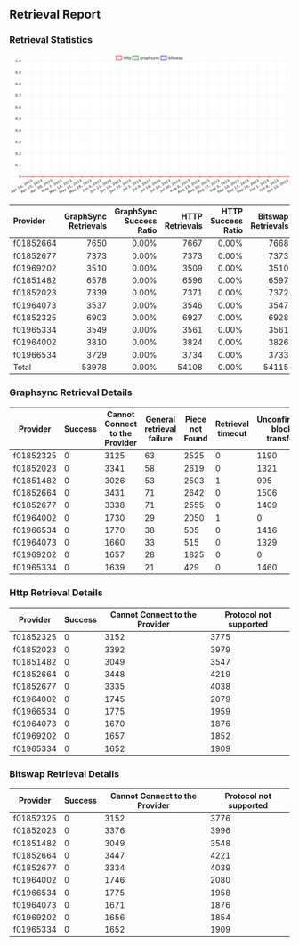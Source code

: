 ## Retrieval Report
### Retrieval Statistics
<img src="https://raw.githubusercontent.com/data-preservation-programs/filplus-checker-assets/main/filecoin-project/filecoin-plus-large-datasets/issues/947/1697423345173.png"/>

| Provider  | GraphSync Retrievals | GraphSync Success Ratio | HTTP Retrievals | HTTP Success Ratio | Bitswap Retrievals | Bitswap Success Ratio |
| :-------- | -------------------: | ----------------------: | --------------: | -----------------: | -----------------: | --------------------: |
| f01852664 |                 7650 |                   0.00% |            7667 |              0.00% |               7668 |                 0.00% |
| f01852677 |                 7373 |                   0.00% |            7373 |              0.00% |               7373 |                 0.00% |
| f01969202 |                 3510 |                   0.00% |            3509 |              0.00% |               3510 |                 0.00% |
| f01851482 |                 6578 |                   0.00% |            6596 |              0.00% |               6597 |                 0.00% |
| f01852023 |                 7339 |                   0.00% |            7371 |              0.00% |               7372 |                 0.00% |
| f01964073 |                 3537 |                   0.00% |            3546 |              0.00% |               3547 |                 0.00% |
| f01852325 |                 6903 |                   0.00% |            6927 |              0.00% |               6928 |                 0.00% |
| f01965334 |                 3549 |                   0.00% |            3561 |              0.00% |               3561 |                 0.00% |
| f01964002 |                 3810 |                   0.00% |            3824 |              0.00% |               3826 |                 0.00% |
| f01966534 |                 3729 |                   0.00% |            3734 |              0.00% |               3733 |                 0.00% |
| Total     |                53978 |                   0.00% |           54108 |              0.00% |              54115 |                 0.00% |

### Graphsync Retrieval Details
| Provider  | Success | Cannot Connect to the Provider | General retrieval failure | Piece not Found | Retrieval timeout | Unconfirmed block transfer |
| --------- | ------- | ------------------------------ | ------------------------- | --------------- | ----------------- | -------------------------- |
| f01852325 | 0       | 3125                           | 63                        | 2525            | 0                 | 1190                       |
| f01852023 | 0       | 3341                           | 58                        | 2619            | 0                 | 1321                       |
| f01851482 | 0       | 3026                           | 53                        | 2503            | 1                 | 995                        |
| f01852664 | 0       | 3431                           | 71                        | 2642            | 0                 | 1506                       |
| f01852677 | 0       | 3338                           | 71                        | 2555            | 0                 | 1409                       |
| f01964002 | 0       | 1730                           | 29                        | 2050            | 1                 | 0                          |
| f01966534 | 0       | 1770                           | 38                        | 505             | 0                 | 1416                       |
| f01964073 | 0       | 1660                           | 33                        | 515             | 0                 | 1329                       |
| f01969202 | 0       | 1657                           | 28                        | 1825            | 0                 | 0                          |
| f01965334 | 0       | 1639                           | 21                        | 429             | 0                 | 1460                       |

### Http Retrieval Details
| Provider  | Success | Cannot Connect to the Provider | Protocol not supported |
| --------- | ------- | ------------------------------ | ---------------------- |
| f01852325 | 0       | 3152                           | 3775                   |
| f01852023 | 0       | 3392                           | 3979                   |
| f01851482 | 0       | 3049                           | 3547                   |
| f01852664 | 0       | 3448                           | 4219                   |
| f01852677 | 0       | 3335                           | 4038                   |
| f01964002 | 0       | 1745                           | 2079                   |
| f01966534 | 0       | 1775                           | 1959                   |
| f01964073 | 0       | 1670                           | 1876                   |
| f01969202 | 0       | 1657                           | 1852                   |
| f01965334 | 0       | 1652                           | 1909                   |

### Bitswap Retrieval Details
| Provider  | Success | Cannot Connect to the Provider | Protocol not supported |
| --------- | ------- | ------------------------------ | ---------------------- |
| f01852325 | 0       | 3152                           | 3776                   |
| f01852023 | 0       | 3376                           | 3996                   |
| f01851482 | 0       | 3049                           | 3548                   |
| f01852664 | 0       | 3447                           | 4221                   |
| f01852677 | 0       | 3334                           | 4039                   |
| f01964002 | 0       | 1746                           | 2080                   |
| f01966534 | 0       | 1775                           | 1958                   |
| f01964073 | 0       | 1671                           | 1876                   |
| f01969202 | 0       | 1656                           | 1854                   |
| f01965334 | 0       | 1652                           | 1909                   |
